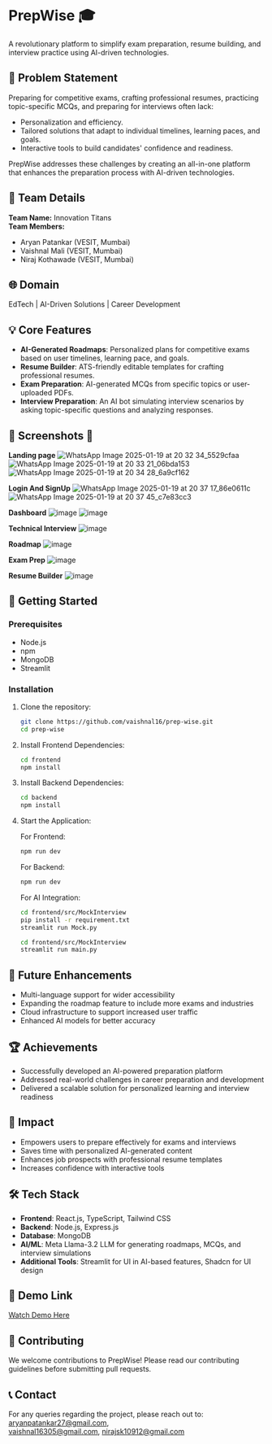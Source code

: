# PrepWise 🎓

A revolutionary platform to simplify exam preparation, resume building, and interview practice using AI-driven technologies.

## 🎯 Problem Statement

Preparing for competitive exams, crafting professional resumes, practicing topic-specific MCQs, and preparing for interviews often lack:  
- Personalization and efficiency.  
- Tailored solutions that adapt to individual timelines, learning paces, and goals.  
- Interactive tools to build candidates' confidence and readiness.  

PrepWise addresses these challenges by creating an all-in-one platform that enhances the preparation process with AI-driven technologies.

## 👥 Team Details

**Team Name:** Innovation Titans  
**Team Members:**  
- Aryan Patankar (VESIT, Mumbai)
- Vaishnal Mali (VESIT, Mumbai)
- Niraj Kothawade (VESIT, Mumbai)

## 🌐 Domain

EdTech | AI-Driven Solutions | Career Development

## 💡 Core Features

- **AI-Generated Roadmaps**: Personalized plans for competitive exams based on user timelines, learning pace, and goals.
- **Resume Builder**: ATS-friendly editable templates for crafting professional resumes.
- **Exam Preparation**: AI-generated MCQs from specific topics or user-uploaded PDFs.
- **Interview Preparation**: An AI bot simulating interview scenarios by asking topic-specific questions and analyzing responses.

## 🌟 Screenshots 📸

**Landing page**
![WhatsApp Image 2025-01-19 at 20 32 34_5529cfaa](https://github.com/user-attachments/assets/fe2465e6-4b2a-4414-a74b-73079afb8c5c)
![WhatsApp Image 2025-01-19 at 20 33 21_06bda153](https://github.com/user-attachments/assets/676f3be6-a1a3-4342-9e8f-f90cc8c5b655)
![WhatsApp Image 2025-01-19 at 20 34 28_6a9cf162](https://github.com/user-attachments/assets/a8765bec-6c67-4be9-9521-ac7cd9b9544e)

**Login And SignUp**
![WhatsApp Image 2025-01-19 at 20 37 17_86e0611c](https://github.com/user-attachments/assets/4759a9e0-4517-4f35-a731-8e8f92708600)
![WhatsApp Image 2025-01-19 at 20 37 45_c7e83cc3](https://github.com/user-attachments/assets/e4288e74-e305-4f7f-b392-e8f56a763443)

**Dashboard**
![image](https://github.com/user-attachments/assets/52cf0fde-8949-416d-921c-74c79660f5e2)
![image](https://github.com/user-attachments/assets/c4a4fbfe-c652-4dab-98e5-a999714722c9)

**Technical Interview**
![image](https://github.com/user-attachments/assets/cee322f7-4afa-49fd-a32e-bafb699b693a)

**Roadmap**
![image](https://github.com/user-attachments/assets/d7f45229-b6cd-4261-a19a-78a5ec14cbf7)

**Exam Prep**
![image](https://github.com/user-attachments/assets/e8047706-953e-49db-938a-08d96d24014d)

**Resume Builder**
![image](https://github.com/user-attachments/assets/a66c0315-1bae-4183-880a-94c18677c085)

## 🚀 Getting Started

### Prerequisites

- Node.js
- npm
- MongoDB
- Streamlit

### Installation

1. Clone the repository:
   ```bash
   git clone https://github.com/vaishnal16/prep-wise.git
   cd prep-wise
   ```

2. Install Frontend Dependencies:
   ```bash
   cd frontend
   npm install
   ```

3. Install Backend Dependencies:
   ```bash
   cd backend
   npm install
   ```

4. Start the Application:

   For Frontend:
   ```bash
   npm run dev
   ```

   For Backend:
   ```bash
   npm run dev
   ```
   For AI Integration:
   ```bash
   cd frontend/src/MockInterview
   pip install -r requirement.txt
   streamlit run Mock.py
   ```
    ```bash Open New Terminal
   cd frontend/src/MockInterview
   streamlit run main.py
   ```

## 🎯 Future Enhancements

- Multi-language support for wider accessibility
- Expanding the roadmap feature to include more exams and industries
- Cloud infrastructure to support increased user traffic
- Enhanced AI models for better accuracy

## 🏆 Achievements

- Successfully developed an AI-powered preparation platform
- Addressed real-world challenges in career preparation and development
- Delivered a scalable solution for personalized learning and interview readiness

## 💪 Impact

- Empowers users to prepare effectively for exams and interviews
- Saves time with personalized AI-generated content
- Enhances job prospects with professional resume templates
- Increases confidence with interactive tools

## 🛠️ Tech Stack

- **Frontend**: React.js, TypeScript, Tailwind CSS
- **Backend**: Node.js, Express.js
- **Database**: MongoDB
- **AI/ML**: Meta Llama-3.2 LLM for generating roadmaps, MCQs, and interview simulations
- **Additional Tools**: Streamlit for UI in AI-based features, Shadcn for UI design

## 🎥 Demo Link

[Watch Demo Here](https://drive.google.com/file/d/1eyT8mFQEynVKEjy92XuIg-exx-AgS3zR/view)

## 🤝 Contributing

We welcome contributions to PrepWise! Please read our contributing guidelines before submitting pull requests.

## 📞 Contact

For any queries regarding the project, please reach out to:  
[aryanpatankar27@gmail.com](mailto:aryanpatankar27@gmail.com),  
[vaishnal16305@gmail.com](mailto:vaishnal16305@gmail.com),
[nirajsk10912@gmail.com](mailto:nirajsk10912@gmail.com) 
